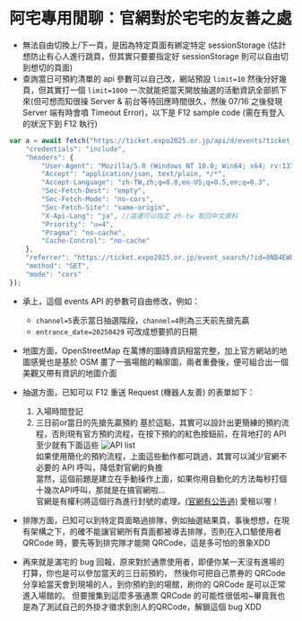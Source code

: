# 阿宅專用閒聊：官網對於宅宅的友善之處

- 無法自由切換上/下一頁，是因為特定頁面有綁定特定 sessionStorage (估計想防止有心人進行跳頁，但其實只要要指定好 sessionStorage 則可以自由切到想切的頁面)
- 查詢當日可預約清單的 api 參數可以自己改，網站預設 ```limit=10``` 然後分好幾頁，但其實打一個 ```limit=1000``` 一次就能把當天開放抽選的活動資訊全部抓下來(但可想而知很操 Server & 前台等待回應時間很久，然後 07/16 之後發現 Server 端有時會噴 Timeout Error)，以下是 F12 sample code (需在有登入的狀況下到 F12 執行)

```javascript
var a = await fetch("https://ticket.expo2025.or.jp/api/d/events?ticket_ids%5B%5D=8NB4EWUWKY&event_name=&entrance_date=20250429&count=1&limit=1000&event_type=0&next_token=&channel=5", {
    "credentials": "include",
    "headers": {
        "User-Agent": "Mozilla/5.0 (Windows NT 10.0; Win64; x64; rv:137.0) Gecko/20100101 Firefox/137.0",
        "Accept": "application/json, text/plain, */*",
        "Accept-Language": "zh-TW,zh;q=0.8,en-US;q=0.5,en;q=0.3",
        "Sec-Fetch-Dest": "empty",
        "Sec-Fetch-Mode": "no-cors",
        "Sec-Fetch-Site": "same-origin",
        "X-Api-Lang": "ja", //這邊可以指定 zh-tw 取回中文資料
        "Priority": "u=4",
        "Pragma": "no-cache",
        "Cache-Control": "no-cache"
    },
    "referrer": "https://ticket.expo2025.or.jp/event_search/?id=8NB4EWUWKY&keyword=%E3%81%AE&screen_id=108&entrance_date=20250422&lottery=5&event_type=0&reserve_id=",
    "method": "GET",
    "mode": "cors"
});
```

- 承上，這個 events API 的參數可自由修改，例如：
    - ```channel=5```表示當日抽選階段，```channel=4```則為三天前先搶先贏
    - ```entrance_date=20250429``` 可改成想要抓的日期 

- 地圖方面，OpenStreetMap 在萬博的圖磚資訊相當完整，加上官方網站的地圖感覺也是基於 OSM 畫了一張場館的輪廓圖，兩者重疊後，便可組合出一個美觀又帶有資訊的地圖介面

- 抽選方面，已知可以 F12 重送 Request (機器人友善) 的表單如下：
    1. 入場時間登記
    1. 三日前or當日的先搶先贏預約
  基於這點，其實可以設計出更簡練的預約流程，否則現有官方預約流程，在按下預約的紅色按鈕前，在背地打的 API 至少就有下面這些
    ![API list](https://i.imgur.com/zmpuck3.png)   
  如果使用簡化的預約流程，上面這些動作都可跳過，其實可以減少官網不必要的 API 呼叫，降低對官網的負擔   
  當然，這個前題是建立在手動操作上面，如果你用自動化的方法每秒打個十幾次API呼叫，那就是在搞官網啦…   
  官網是有權利將這個行為進行封號的處理，[(官網有公告過)](www.expo2025.or.jp.t.att.hp.transer.com/news/news-20250828-02/) 愛租以喔！   

- 排隊方面，已知可以到特定頁面略過排隊，例如抽選結果頁，事後想想，在現有架構之下，的確不能讓官網所有頁面都被導去排隊，否則在入口驗使用者 QRCode 時，要先等到排完隊才能開 QRCode，這是多可怕的景象XDD

- 再來就是滿宅的 bug 回報，原來對於通票使用者，即便你某一天沒有進場的打算，你也是可以參加當天的三日前預約，
  然後你可把自己票券的 QRCode 分享給當天會到現場的人，到你預約到的場館，刷你的 QRCode 是可以正常進入場館的。
  但要搜集到這麼多張通票 QRCode 的可能性很低啦~畢竟我也是為了測試自己的外掛才徵求到別人的QRCode，解鎖這個 bug XDD